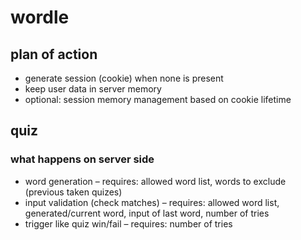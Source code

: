 # wordle

## plan of action
* generate session (cookie) when none is present 
* keep user data in server memory
* optional: session memory management based on cookie lifetime

## quiz
### what happens on server side
* word generation – requires: allowed word list, words to exclude (previous taken quizes)
* input validation (check matches) – requires: allowed word list, generated/current word, input of last word, number of tries
* trigger like quiz win/fail – requires: number of tries
